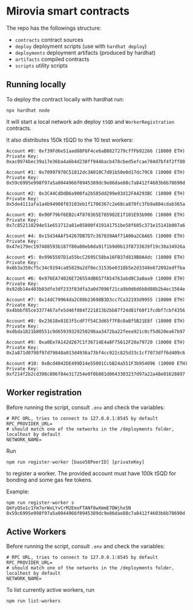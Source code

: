 # Mirovia smart contracts

The repo has the followings structure:

- `contracts` contract sources
- `deploy` deployment scripts (use with `hardhat deploy`)
- `deployments` deployment artifacts (produced by hardhat)
- `artifacts` compiled contracts
- `scripts` utility scripts


## Running locally

To deploy the contract locally with hardhat run:

```
npx hardhat node
```

It will start a local network adn deploy `tSQD` and `WorkerRegistration` contracts.

It also distributes 150k tSQD to the 10 test workers:

```
Account #0: 0xf39Fd6e51aad88F6F4ce6aB8827279cffFb92266 (10000 ETH)
Private Key: 0xac0974bec39a17e36ba4a6b4d238ff944bacb478cbed5efcae784d7bf4f2ff80

Account #1: 0x70997970C51812dc3A010C7d01b50e0d17dc79C8 (10000 ETH)
Private Key: 0x59c6995e998f97a5a0044966f0945389dc9e86dae88c7a8412f4603b6b78690d

Account #2: 0x3C44CdDdB6a900fa2b585dd299e03d12FA4293BC (10000 ETH)
Private Key: 0x5de4111afa1a4b94908f83103eb1f1706367c2e68ca870fc3fb9a804cdab365a

Account #3: 0x90F79bf6EB2c4f870365E785982E1f101E93b906 (10000 ETH)
Private Key: 0x7c852118294e51e653712a81e05800f419141751be58f605c371e15141b007a6

Account #4: 0x15d34AAf54267DB7D7c367839AAf71A00a2C6A65 (10000 ETH)
Private Key: 0x47e179ec197488593b187f80a00eb0da91f1b9d0b13f8733639f19c30a34926a

Account #5: 0x9965507D1a55bcC2695C58ba16FB37d819B0A4dc (10000 ETH)
Private Key: 0x8b3a350cf5c34c9194ca85829a2df0ec3153be0318b5e2d3348e872092edffba

Account #6: 0x976EA74026E726554dB657fA54763abd0C3a0aa9 (10000 ETH)
Private Key: 0x92db14e403b83dfe3df233f83dfa3a0d7096f21ca9b0d6d6b8d88b2b4ec1564e

Account #7: 0x14dC79964da2C08b23698B3D3cc7Ca32193d9955 (10000 ETH)
Private Key: 0x4bbbf85ce3377467afe5d46f804f221813b2bb87f24d81f60f1fcdbf7cbf4356

Account #8: 0x23618e81E3f5cdF7f54C3d65f7FBc0aBf5B21E8f (10000 ETH)
Private Key: 0xdbda1821b80551c9d65939329250298aa3472ba22feea921c0cf5d620ea67b97

Account #9: 0xa0Ee7A142d267C1f36714E4a8F75612F20a79720 (10000 ETH)
Private Key: 0x2a871d0798f97d79848a013d4936a73bf4cc922c825d33c1cf7073dff6d409c6

Account #10: 0xBcd4042DE499D14e55001CcbB24a551F3b954096 (10000 ETH)
Private Key: 0xf214f2b2cd398c806f84e317254e0f0b801d0643303237d97a22a48e01628897
```

## Worker registration

Before running the script, consult `.env` and check the variables:

```
# RPC URL, tries to connect to 127.0.0.1:8545 by default
RPC_PROVIDER_URL=
# should match one of the networks in the /deployments folder, localhost by default
NETWORK_NAME=
```

Run 
```
npm run register-worker [base58PeerID] [privateKey]
```
to register a worker. The provided account must have 100k tSQD for bonding and some gas fee tokens.

Example:
```
npm run register-worker s QmYyQSo1c1Ym7orWxLYvCrM2EmxFTANf8wXmmE7DWjhx5N 0x59c6995e998f97a5a0044966f0945389dc9e86dae88c7a8412f4603b6b78690d
```

## Active Workers 

Before running the script, consult `.env` and check the variables:

```
# RPC URL, tries to connect to 127.0.0.1:8545 by default
RPC_PROVIDER_URL=
# should match one of the networks in the /deployments folder, localhost by default
NETWORK_NAME=
```

To list currently active workers, run
```
npm run list-workers
```